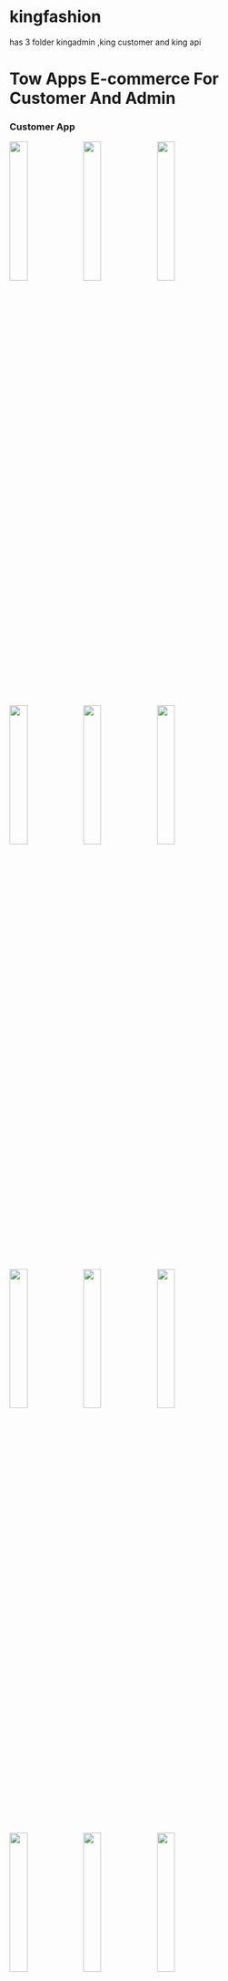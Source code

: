 # kingfashion
has 3 folder kingadmin ,king customer and king api
# Tow Apps E-commerce  For Customer And Admin
###  Customer App
<p float="left">
<!--   <img src="customerimage/1.png" width="25%" /> -->
  <img src="customerimage/2.png" width="25%" />
  <img src="customerimage/3.png" width="25%" />
  <img src="customerimage/20.png" width="25%" />
 
</p>
<p float="left">
    <img src="customerimage/4.png" width="25%" />
  <img src="customerimage/5.png" width="25%" />
  <img src="customerimage/6.png" width="25%" />

  
</p>

<p float="left">
    <img src="customerimage/7.png" width="25%" />
   <img src="customerimage/8.png" width="25%" />
  <img src="customerimage/9.png" width="25%" />
 
   
</p>

<p float="left">
   <img src="customerimage/10.png" width="25%" />
  <img src="customerimage/11.png" width="25%" />
  <img src="customerimage/12.png" width="25%" />
 
</p>

<p float="left">
   <img src="customerimage/13.png" width="25%" />
  <img src="customerimage/14.png" width="25%" />
  <img src="customerimage/15.png" width="25%" />
   
</p>


<p float="left">
  <img src="customerimage/16.png" width="25%" />
  <img src="customerimage/17.png" width="25%" />
  <img src="customerimage/18.png" width="25%" />
   
</p>

<p float="left">
   <img src="customerimage/19.png" width="25%" />
<!--    <img src="customerimage/20.png" width="25%" /> -->
   
</p>


###  Admin App
<p float="left">
  <img src="adminimage/1.png" width="25%" />
  <img src="adminimage/2.png" width="25%" />
  <img src="adminimage/3.png" width="25%" />
 
</p>
<p float="left">
    <img src="adminimage/4.png" width="25%" />
  <img src="adminimage/5.png" width="25%" />
  <img src="adminimage/6.png" width="25%" />

  
</p>

<p float="left">
    <img src="adminimage/7.png" width="25%" />
   <img src="adminimage/8.png" width="25%" />
  <img src="adminimage/9.png" width="25%" />
 
   
</p>

<p float="left">
   <img src="adminimage/10.png" width="25%" />
  <img src="adminimage/11.png" width="25%" />
  <img src="adminimage/12.png" width="25%" />
 
</p>

<p float="left">
   <img src="adminimage/13.png" width="25%" />
  <img src="adminimage/14.png" width="25%" />
  <img src="adminimage/15.png" width="25%" />
</p>
<p float="left">
  <img src="adminimage/16.png" width="25%" />
  <img src="adminimage/17.png" width="25%" />
  <img src="adminimage/18.png" width="25%" />   
</p>
<p float="left">
   <img src="adminimage/19.png" width="25%" />
   <img src="adminimage/20.png" width="25%" />   
   <img src="adminimage/21.png" width="25%" />
</p>

<p float="left">
  
  <img src="adminimage/22.png" width="25%" />
  <img src="adminimage/23.png" width="25%" />
 <img src="adminimage/24.png" width="25%" />
</p>

<p float="left">
   
  <img src="adminimage/25.png" width="25%" />
  <img src="adminimage/26.png" width="25%" />
   <img src="adminimage/27.png" width="25%" />
</p>
<p float="left">
 
  <img src="adminimage/28.png" width="25%" />
  <img src="adminimage/29.png" width="25%" /> 
   <img src="adminimage/30.png" width="25%" />
</p>
<p float="left">
  
   <img src="adminimage/31.png" width="25%" />  
  <img src="adminimage/32.png" width="25%" />  
</p>


 
